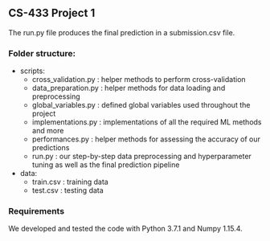 ## CS-433 Project 1
The run.py file produces the final prediction in a submission.csv file.
### Folder structure:
* scripts:
    * cross_validation.py : helper methods to perform cross-validation
    * data_preparation.py : helper methods for data loading and preprocessing
    * global_variables.py : defined global variables used throughout the project
    * implementations.py : implementations of all the required ML methods and more
    * performances.py : helper methods for assessing the accuracy of our predictions
    * run.py : our step-by-step data preprocessing and hyperparameter tuning as well as the final prediction pipeline
* data:
    * train.csv : training data
    * test.csv : testing data

### Requirements
We developed and tested the code with Python 3.7.1 and Numpy 1.15.4.